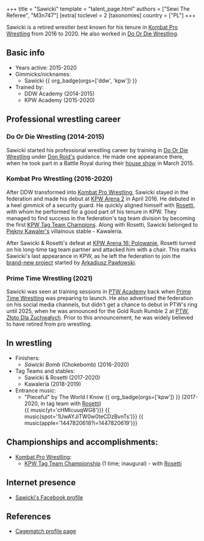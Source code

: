 +++
title = "Sawicki"
template = "talent_page.html"
authors = ["Sewi The Referee", "M3n747"]
[extra]
toclevel = 2
[taxonomies]
country = ["PL"]
+++

Sawicki is a retired wrestler best known for his tenure in [Kombat Pro Wrestling](@/o/kpw.md) from 2016 to 2020. He also worked in [Do Or Die Wrestling](@/o/ddw.md).

## Basic info

* Years active: 2015-2020
* Gimmicks/nicknames:
  - Sawicki {{ org_badge(orgs=['ddw', 'kpw']) }}
* Trained by:
  - DDW Academy (2014-2015)
  - KPW Academy (2015-2020)

## Professional wrestling career

### Do Or Die Wrestling (2014-2015)

Sawicki started his professional wrestling career by training in [Do Or Die Wrestling](@/o/ddw.md) under [Don Roid's](@/w/don-roid.md) guidance. He made one appearance there, when he took part in a Battle Royal during their [house show](@/e/ddw/2015-03-14-ddw-house-show-1.md) in March 2015.

### Kombat Pro Wrestling (2016-2020)

After DDW transformed into [Kombat Pro Wrestling](@/o/kpw.md), Sawicki stayed in the federation and made his debut at [KPW Arena 2](@/e/kpw/2016-04-30-kpw-arena-2.md) in April 2016. He debuted in a heel gimmick of a security guard. He quickly aligned himself with [Rosetti](@/w/rosetti.md), with whom he performed for a good part of his tenure in KPW. They managed to find success in the federation's tag team division by becoming the first [KPW Tag Team Champions](@/c/kpw-tag-team-championship.md). Along with Rosetti, Sawicki belonged to [Piękny Kawaler's](@/w/piekny-kawaler.md) villainous stable - Kawaleria.

After Sawicki & Rosetti's defeat at [KPW Arena 16: Polowanie](@/e/kpw/2020-02-01-kpw-arena-16.md), Rosetti turned on his long-time tag team partner and attacked him with a chair. This marks Sawicki's last appearance in KPW, as he left the federation to join the [brand-new project](@/o/ptw.md) started by [Arkadiusz Pawłowski](@/w/pan-pawlowski.md).

### Prime Time Wrestling (2021)

Sawicki was seen at training sessions in [PTW Academy](@/o/ptw-academy.md) back when [Prime Time Wrestling](@/o/ptw.md) was preparing to launch. He also advertised the federation on his social media channels, but didn't get a chance to debut in PTW's ring until 2025, when he was announced for the Gold Rush Rumble 2 at [PTW: Złoto Dla Zuchwałych](@/e/ptw/2025-06-28-ptw-zloto-dla-zuchwalych.md). Prior to this announcement, he was widely believed to have retired from pro wrestling.

## In wrestling

* Finishers:
  - _Sawicki Bomb_ (Chokebomb) (2016-2020)
* Tag Teams and stables:
  - Sawicki & Rosetti (2017-2020)
  - Kawaleria (2018-2019)
* Entrance music:
  - "Pieceful" by The World I Know
    {{ org_badge(orgs=['kpw']) }} (2017-2020, in tag team with [Rosetti](@/w/rosetti.md)) <br>
    {{ music(yt='cHMlcuuqWG8')}}
    {{ music(spot='1UwAYJiTW0w0teCDzBvnTs')}}
    {{ music(apple='1447820618?i=1447820619')}}

## Championships and accomplishments:

* [Kombat Pro Wrestling](@/o/kpw.md):
  - [KPW Tag Team Championship](@/c/kpw-tag-team-championship.md) (1 time; inaugural) - with [Rosetti](@/w/rosetti.md)

## Internet presence

* [Sawicki's Facebook profile](https://www.facebook.com/Sawicki-483062538551718/)

## References

* [Cagematch profile page](https://www.cagematch.net/?id=2&nr=19711)
